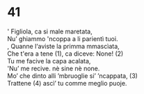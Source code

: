 # 41  
  
' Figliola, ca si male maretata,  
Nu’ ghiammo 'ncoppa a li parientì tuoi.  
, Quanne l‘aviste la primma mmascìata,  
Che t'era a tene (1), ca diceve: None! (2)  
Tu me facive la capa acalata,  
'Nu’ me recive. nè sine nè none.  
Mo’ che dinto alli ’mbruoglie si’ ’ncappata, (3)  
Trattene (4) ascì’ tu comme meglio puoje.  
  
  
